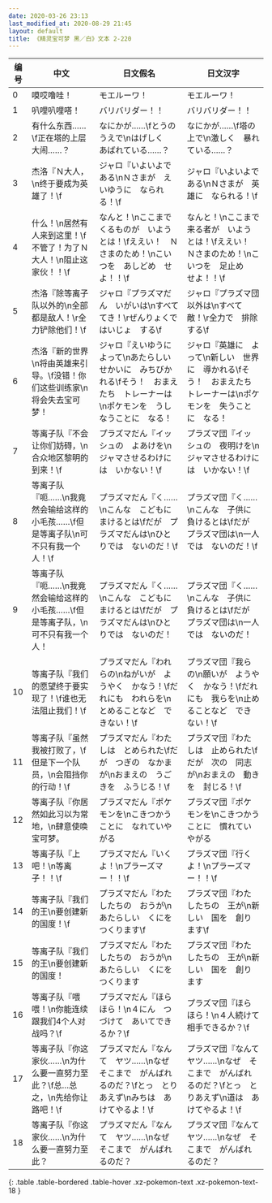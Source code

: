 ```yaml
---
date: 2020-03-26 23:13
last_modified_at: 2020-08-29 21:45
layout: default
title: 《精灵宝可梦 黑／白》文本 2-220
---
```

| 编号 | 中文 | 日文假名 | 日文汉字 |
| ---- | ---- | ---- | --- |
| 0 | 嗼哎噜哇！ | モエルーワ！ | モエルーワ！ |
| 1 | 叭哩叭哩嗒！ | バリバリダー！！ | バリバリダー！！ |
| 2 | 有什么东西……\f正在塔的上层大闹……？ | なにかが……\fとうの　うえで\nはげしく　あばれている……？ | なにかが……\f塔の　上で\n激しく　暴れている……？ |
| 3 | 杰洛『Ｎ大人，\n终于要成为英雄了！\f | ジャロ『いよいよである\nＮさまが　えいゆうに　なられる！\f | ジャロ『いよいよである\nＮさまが　英雄に　なられる！\f |
| 4 | 什么！\n居然有人来到这里！\f不管了！为了Ｎ大人！\n阻止这家伙！！\f | なんと！\nここまで　くるものが　いようとは！\fええい！　Ｎさまのため！\nこいつを　あしどめ　せよ！！\f | なんと！\nここまで　来る者が　いようとは！\fええい！　Ｎさまのため！\nこいつを　足止め　せよ！！\f |
| 5 | 杰洛『除等离子队以外的\n全部都是敌人！\r全力铲除他们！\f | ジャロ『プラズマだん　いがいは\nすべて　てき！\rぜんりょくで　はいじょ　する\f | ジャロ『プラズマ団　以外は\nすべて　敵！\r全力で　排除する\f |
| 6 | 杰洛『新的世界\n将由英雄来引导。\f没错！你们这些训练家\n将会失去宝可梦！ | ジャロ『えいゆうに　よって\nあたらしい　せかいに　みちびかれる\fそう！　おまえたち　トレーナーは\nポケモンを　うしなうことに　なる！ | ジャロ『英雄に　よって\n新しい　世界に　導かれる\fそう！　おまえたち　トレーナーは\nポケモンを　失うことに　なる！ |
| 7 | 等离子队『不会让你们妨碍，\n合众地区黎明的到来！\f | プラズマだん『イッシュの　よあけを\nジャマさせるわけには　いかない！\f | プラズマ団『イッシュの　夜明けを\nジャマさせるわけには　いかない！\f |
| 8 | 等离子队『呃……\n我竟然会输给这样的小毛孩……\f但是等离子队\n可不只有我一个人！\f | プラズマだん『く……\nこんな　こどもに　まけるとは\fだが　プラズマだんは\nひとりでは　ないのだ！\f | プラズマ団『く……\nこんな　子供に　負けるとは\fだが　プラズマ団は\n一人では　ないのだ！\f |
| 9 | 等离子队『呃……\n我竟然会输给这样的小毛孩……\f但是等离子队，\n可不只有我一个人！ | プラズマだん『く……\nこんな　こどもに　まけるとは\fだが　プラズマだんは\nひとりでは　ないのだ！ | プラズマ団『く……\nこんな　子供に　負けるとは\fだが　プラズマ団は\n一人では　ないのだ！ |
| 10 | 等离子队『我们的愿望终于要实现了！\f谁也无法阻止我们！\f | プラズマだん『われらの\nねがいが　ようやく　かなう！\fだれにも　われらを\nとめることなど　できない！\f | プラズマ団『我らの\n願いが　ようやく　かなう！\fだれにも　我らを\n止めることなど　できない！\f |
| 11 | 等离子队『虽然我被打败了，\f但是下一个队员，\n会阻挡你的行动！\f | プラズマだん『わたしは　とめられた\fだが　つぎの　なかまが\nおまえの　うごきを　ふうじる！\f | プラズマ団『わたしは　止められた\fだが　次の　同志が\nおまえの　動きを　封じる！\f |
| 12 | 等离子队『你居然如此习以为常地，\n肆意使唤宝可梦。 | プラズマだん『ポケモンを\nこきつかうことに　なれていやがる | プラズマ団『ポケモンを\nこきつかうことに　慣れていやがる |
| 13 | 等离子队『上吧！\n等离子！！\f | プラズマだん『いくよ！\nプラーズマー！！\f | プラズマ団『行くよ！\nプラーズマー！！\f |
| 14 | 等离子队『我们的王\n要创建新的国度！\f | プラズマだん『わたしたちの　おうが\nあたらしい　くにを　つくります\f | プラズマ団『わたしたちの　王が\n新しい　国を　創ります\f |
| 15 | 等离子队『我们的王\n要创建新的国度！ | プラズマだん『わたしたちの　おうが\nあたらしい　くにを　つくります | プラズマ団『わたしたちの　王が\n新しい　国を　創ります |
| 16 | 等离子队『喂喂！\n你能连续跟我们4个人对战吗？\f | プラズマだん『ほらほら！\n４にん　つづけて　あいてできるか？\f | プラズマ団『ほらほら！\n４人続けて　相手できるか？\f |
| 17 | 等离子队『你这家伙……\n为什么要一直努力至此？\f总…总之，\n先给你让路吧！\f | プラズマだん『なんて　ヤツ……\nなぜ　そこまで　がんばれるのだ？\fとっ　とりあえず\nみちは　あけてやるよ！\f | プラズマ団『なんて　ヤツ……\nなぜ　そこまで　がんばれるのだ？\fとっ　とりあえず\n道は　あけてやるよ！\f |
| 18 | 等离子队『你这家伙……\n为什么要一直努力至此？ | プラズマだん『なんて　ヤツ……\nなぜ　そこまで　がんばれるのだ？ | プラズマ団『なんて　ヤツ……\nなぜ　そこまで　がんばれるのだ？ |
{: .table .table-bordered .table-hover .xz-pokemon-text .xz-pokemon-text-18 }